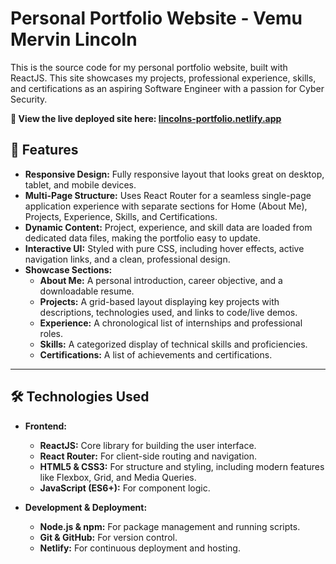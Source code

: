 # Personal Portfolio Website - Vemu Mervin Lincoln

This is the source code for my personal portfolio website, built with ReactJS. This site showcases my projects, professional experience, skills, and certifications as an aspiring Software Engineer with a passion for Cyber Security.

**🚀 View the live deployed site here: [lincolns-portfolio.netlify.app](https://lincolns-portfolio.netlify.app/)**

## 🌟 Features

* **Responsive Design:** Fully responsive layout that looks great on desktop, tablet, and mobile devices.
* **Multi-Page Structure:** Uses React Router for a seamless single-page application experience with separate sections for Home (About Me), Projects, Experience, Skills, and Certifications.
* **Dynamic Content:** Project, experience, and skill data are loaded from dedicated data files, making the portfolio easy to update.
* **Interactive UI:** Styled with pure CSS, including hover effects, active navigation links, and a clean, professional design.
* **Showcase Sections:**
    * **About Me:** A personal introduction, career objective, and a downloadable resume.
    * **Projects:** A grid-based layout displaying key projects with descriptions, technologies used, and links to code/live demos.
    * **Experience:** A chronological list of internships and professional roles.
    * **Skills:** A categorized display of technical skills and proficiencies.
    * **Certifications:** A list of achievements and certifications.

---

## 🛠️ Technologies Used

* **Frontend:**
    * **ReactJS:** Core library for building the user interface.
    * **React Router:** For client-side routing and navigation.
    * **HTML5 & CSS3:** For structure and styling, including modern features like Flexbox, Grid, and Media Queries.
    * **JavaScript (ES6+):** For component logic.

* **Development & Deployment:**
    * **Node.js & npm:** For package management and running scripts.
    * **Git & GitHub:** For version control.
    * **Netlify:** For continuous deployment and hosting.
